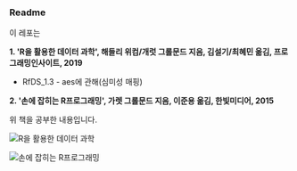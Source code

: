 ### Readme

이 레포는

**1. 'R을 활용한 데이터 과학', 해들리 위컴/개럿 그롤문드 지음, 김설기/최혜민 옮김, 프로그래밍인사이트, 2019**

* RfDS_1.3 - aes에 관해(심미성 매핑)

**2. '손에 잡히는 R프로그래밍', 가렛 그롤문드 지음, 이준용 옮김, 한빛미디어, 2015**

위 책을 공부한 내용입니다.

![R을 활용한 데이터 과학](https://contents.kyobobook.co.kr/sih/fit-in/458x0/pdt/9788966262359.jpg)

![손에 잡히는 R프로그래밍](https://contents.kyobobook.co.kr/sih/fit-in/458x0/pdt/9788968481642.jpg)
